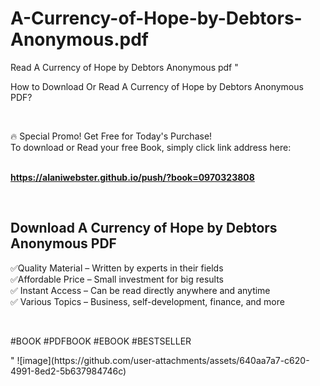 # A-Currency-of-Hope-by-Debtors-Anonymous.pdf
Read A Currency of Hope by Debtors Anonymous pdf
"<p>How to Download Or Read A Currency of Hope by Debtors Anonymous PDF?</p>
<p>&nbsp;</p>
<p>&#128293;  Special Promo! Get Free for Today's Purchase!<br />To download or Read your free Book, simply click link address here:&nbsp;<br />&nbsp;</p>
<p><a href=""https://alaniwebster.github.io/push/?book=0970323808""><strong>https://alaniwebster.github.io/push/?book=0970323808</strong></a></p>
<p>&nbsp;</p>
<h2>Download A Currency of Hope by Debtors Anonymous PDF</h2>
<p>&#x2705;Quality Material &ndash; Written by experts in their fields<br />&#x2705;Affordable Price &ndash; Small investment for big results<br />&#x2705; Instant Access &ndash; Can be read directly anywhere and anytime<br />&#x2705; Various Topics &ndash; Business, self-development, finance, and more</p>
<p>&nbsp;</p>
<p>#BOOK #PDFBOOK #EBOOK #BESTSELLER</p>
"
![image](https://github.com/user-attachments/assets/640aa7a7-c620-4991-8ed2-5b637984746c)
